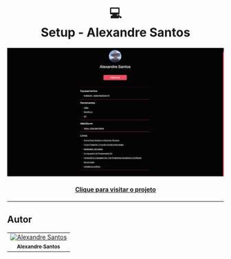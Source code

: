 <h1 align="center">
  💻<br>Setup - Alexandre Santos
</h1>

![Resultado final do projeto](assets/image/preview.png)

<h4 align="center"><a href="">Clique para visitar o projeto</a></h4>

---

<h2>Autor</h2>

<table>
  <tr>
    <td align="center">
      <a href="https://github.com/alexandresantosal91">
        <img src="https://avatars.githubusercontent.com/u/122564125?v=4" width="100px;" alt="Alexandre  Santos"/><br>
        <sub>
          <b>Alexandre Santos</b>
        </sub>
      </a>
    </td>
  </tr>
</table>
